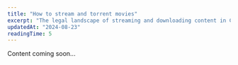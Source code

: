 ```yaml
---
title: "How to stream and torrent movies"
excerpt: "The legal landscape of streaming and downloading content in Czechia."
updatedAt: "2024-08-23"
readingTime: 5
---
```


Content coming soon...
